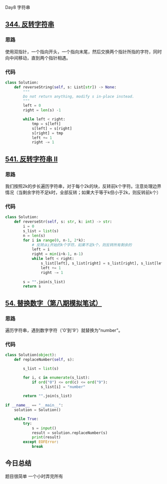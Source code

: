 Day8 字符串
## [344. 反转字符串](https://leetcode.cn/problems/reverse-string/)
### 思路 
使用双指针，一个指向开头，一个指向末尾，然后交换两个指针所指的字符，同时向中间移动，直到两个指针相遇。
### 代码

```Python
class Solution:
    def reverseString(self, s: List[str]) -> None:
        """
        Do not return anything, modify s in-place instead.
        """
        left = 0
        right = len(s) -1

        while left < right:
            tmp = s[left]
            s[left] = s[right]
            s[right] = tmp
            left += 1
            right -= 1
```

## [541. 反转字符串 II](https://leetcode.cn/problems/reverse-string-ii/description/)

### 思路
我们按照2k的步长遍历字符串，对于每个2k的块，反转前k个字符。注意处理边界情况（当剩余字符不足k时，全部反转；如果大于等于k但小于2k，则反转前k个）

### 代码
```Python
class Solution:
    def reverseStr(self, s: str, k: int) -> str:
        i = 0
        s_list = list(s)
        n = len(s)
        for i in range(0, n-1, 2*k):
            # 反转从i开始的k个字符，如果不足k个，则反转所有剩余的
            left = i
            right = min(i+k-1, n-1)
            while left < right:
                s_list[left], s_list[right] = s_list[right], s_list[left]
                left += 1
                right -= 1
        
        s = "".join(s_list)
        return s
```

## [54. 替换数字（第八期模拟笔试）](https://kamacoder.com/problempage.php?pid=1064)

### 思路
遍历字符串，遇到数字字符（'0'到'9'）就替换为"number"。

### 代码
```Python
class Solution(object):
    def replaceNumber(self, s):

        s_list = list(s)

        for i, c in enumerate(s_list):
            if ord("0") <= ord(c) <= ord("9"):
                s_list[i] = "number"
        
        return "".join(s_list)
       
if __name__ == "__main__":
    solution = Solution()

    while True:
        try:
            s = input()
            result = solution.replaceNumber(s)
            print(result)
        except EOFError:
            break

```
## 今日总结

题目很简单 一个小时弄完所有



